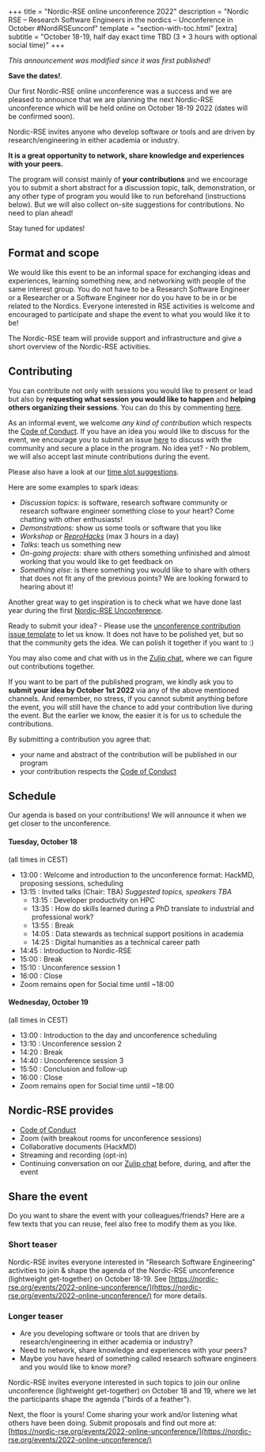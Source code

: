 +++
title = "Nordic-RSE online unconference 2022"
description = "Nordic RSE – Research Software Engineers in the nordics – Unconference in October #NordiRSEunconf"
template = "section-with-toc.html"
[extra]
subtitle = "October 18-19, half day exact time TBD (3 + 3 hours with optional social time)"
+++

<!-- <a class="btn btn-danger disabled" href="#" data-mode="1" target="_blank"
>Registration is closed</a> -->

*This announcement was modified since it was first published!*

**Save the dates!**.

Our first Nordic-RSE online unconference was a success and we are pleased to announce that we are planning the next Nordic-RSE unconference which will be held online on October 18-19 2022 (dates will be confirmed soon).

Nordic-RSE invites anyone who develop software or tools and are driven by research/engineering in either academia or industry.

**It is a great opportunity to network, share knowledge and experiences with your peers.**

The program will consist mainly of **your contributions** and we encourage you to submit a short abstract for a
discussion topic, talk, demonstration, or any other type of program you would
like to run beforehand (instructions below). But we will also collect on-site suggestions for contributions. No need to plan ahead!

Stay tuned for updates!

## Format and scope

We would like this event to be an informal space for exchanging ideas and experiences, learning something new, and networking with people of the same interest group. You do not have to be a Research Software Engineer or a Researcher or a Software Engineer nor do you have to be in or be related to the Nordics. Everyone interested in RSE activities is welcome and encouraged to participate and shape the event to what you would like it to be!

The Nordic-RSE team will provide support and infrastructure and give a short overview of the Nordic-RSE activities.


## Contributing

You can contribute not only with sessions you would like to present or lead but
also by **requesting what session you would like to happen** and **helping others organizing their sessions**.
You can do this by commenting [here](https://github.com/nordic-rse/conference-contributions/issues).

As an informal event, we welcome *any kind of contribution* which respects the [Code of Conduct](https://nordic-rse.org/about/code-of-conduct/code-of-conduct).
If you have an idea you would like to discuss for the event, we encourage you to submit an issue [here](https://github.com/nordic-rse/conference-contributions/issues/new?template=unconference-contribution.md&title=Unconference+event) to discuss with the community and secure a place in the program.
No idea yet? - No problem, we will also accept last minute contributions during the event.

Please also have a look at our [time slot suggestions](https://github.com/nordic-rse/conference-contributions/blob/main/.github/ISSUE_TEMPLATE/unconference-contribution.md).

Here are some examples to spark ideas:
- *Discussion topics*: is software, research software community or research software engineer something close to your heart? Come chatting with other enthusiasts!
- *Demonstrations:* show us some tools or software that you like
- *Workshop or [ReproHacks](https://reprohack.github.io/reprohack-hq/)* (max 3 hours in a day)
- *Talks*: teach us something new
- *On-going projects*: share with others something unfinished and almost working that you would like to get feedback on
- *Something else*: is there something you would like to share with others that does not fit any of the previous points? We are looking forward to hearing about it!

Another great way to get inspiration is to check what we have done last year during the first [Nordic-RSE Unconference](https://nordic-rse.org/events/2021-online-unconference/).

Ready to submit your idea? - Please use the [unconference contribution issue template](https://github.com/nordic-rse/conference-contributions/issues/new?template=unconference-contribution.md&title=Unconference+event) to let us know. It does not have to be polished yet, but so that the community gets the idea. We can polish it together if you want to :)

You may also come and chat with us in the [Zulip chat](https://coderefinery.zulipchat.com/#narrow/stream/213720-nordic-rse), where we can figure out contributions together.

If you want to be part of the published program, we kindly ask you to **submit your idea by October 1st 2022** via any of the above mentioned channels.
And remember, no stress, if you cannot submit anything before the event, you will still have the chance to add your contribution live during the event. But the earlier we know, the easier it is for us to schedule the contributions.

By submitting a contribution you agree that:
   - your name and abstract of the contribution will be published in our program
   - your contribution respects the [Code of Conduct](https://nordic-rse.org/about/code-of-conduct)


## Schedule

Our agenda is based on your contributions! We will announce it when we get closer to the unconference. 


#### Tuesday, October 18

(all times in CEST)

- 13:00 : Welcome and introduction to the unconference format: HackMD, proposing sessions, scheduling
- 13:15 : Invited talks (Chair: TBA) _Suggested topics, speakers TBA_
  - 13:15 : Developer productivity on HPC
  - 13:35 : How do skills learned during a PhD translate to industrial and professional work?
  - 13:55 : Break
  - 14:05 : Data stewards as technical support positions in academia
  - 14:25 : Digital humanities as a technical career path
- 14:45 : Introduction to Nordic-RSE
- 15:00 : Break
- 15:10 : Unconference session 1
- 16:00 : Close
- Zoom remains open for Social time until ~18:00


#### Wednesday, October 19

(all times in CEST)

- 13:00 : Introduction to the day and unconference scheduling
- 13:10 : Unconference session 2
- 14:20 : Break
- 14:40 : Unconference session 3
- 15:50 : Conclusion and follow-up
- 16:00 : Close
- Zoom remains open for Social time until ~18:00


## Nordic-RSE provides

- [Code of Conduct](https://nordic-rse.org/about/code-of-conduct/)
- Zoom (with breakout rooms for unconference sessions)
- Collaborative documents (HackMD)
- Streaming and recording (opt-in)
- Continuing conversation on our [Zulip chat](https://coderefinery.zulipchat.com/#narrow/stream/213720-nordic-rse)
  before, during, and after the event

## Share the event

Do you want to share the event with your colleagues/friends? Here are a few
texts that you can reuse, feel also free to modify them as you like.


### Short teaser

Nordic-RSE invites everyone interested in "Research Software Engineering"
activities to join & shape the agenda of the Nordic-RSE unconference
(lightweight get-together) on October 18-19. See
[https://nordic-rse.org/events/2022-online-unconference/](https://nordic-rse.org/events/2022-online-unconference/)
for more details.


### Longer teaser

* Are you developing software or tools that are driven by research/engineering in either academia or industry?
* Need to network, share knowledge and experiences with your peers?
* Maybe you have heard of something called research software engineers and you would like to know more?

Nordic-RSE invites everyone interested in such topics to join our online
unconference (lightweight get-together) on October 18 and 19, where we let the
participants shape the agenda ("birds of a feather").

Next, the floor is yours! Come sharing your work and/or listening what others
have been doing. Submit proposals and find out more at:
[https://nordic-rse.org/events/2022-online-unconference/](https://nordic-rse.org/events/2022-online-unconference/)
